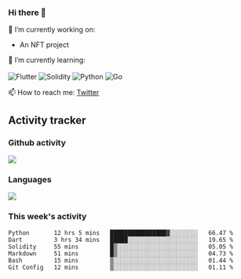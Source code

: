 ### Hi there 👋

🔭 I’m currently working on:
- An NFT project

🌱 I’m currently learning:<br><br>
![Flutter](https://img.shields.io/badge/-flutter-53B7F7.svg?style=for-the-badge&logo=flutter&logoColor=white)
![Solidity](https://img.shields.io/badge/solidity-7a86cb.svg?style=for-the-badge&logo=solidity&logoColor=1c1c1c)
![Python](https://img.shields.io/badge/-python-306998.svg?style=for-the-badge&logo=python&logoColor=yellow)
![Go](https://img.shields.io/badge/go-%2300ADD8.svg?style=for-the-badge&logo=go&logoColor=white)

📫 How to reach me: [Twitter](https://twitter.com/s_1see)

## Activity tracker
### Github activity
<img src="https://github-readme-stats.vercel.app/api?username=s1see&custom_title=s1see's Github Stats&count_private=true&show_icons=true&theme=vue">

### Languages
<img src="https://github-readme-stats.vercel.app/api/top-langs/?username=s1see&layout=compact&theme=vue">

### This week's activity
<!--START_SECTION:waka-->

```text
Python       12 hrs 5 mins   ████████████████▓░░░░░░░░   66.47 %
Dart         3 hrs 34 mins   █████░░░░░░░░░░░░░░░░░░░░   19.65 %
Solidity     55 mins         █▒░░░░░░░░░░░░░░░░░░░░░░░   05.05 %
Markdown     51 mins         █▒░░░░░░░░░░░░░░░░░░░░░░░   04.73 %
Bash         15 mins         ▒░░░░░░░░░░░░░░░░░░░░░░░░   01.44 %
Git Config   12 mins         ▒░░░░░░░░░░░░░░░░░░░░░░░░   01.11 %
```

<!--END_SECTION:waka-->
